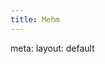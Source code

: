 ```yaml
---
title: Mehm
---
```


<route lang="yaml">
meta:
  layout: default
</route>

<script setup lang="ts">
const props = defineProps({
  id: String
})
</script>

<MehmsToolbar show-search show-category show-order />
<MehmPost :id="id" class="mt-4" />
